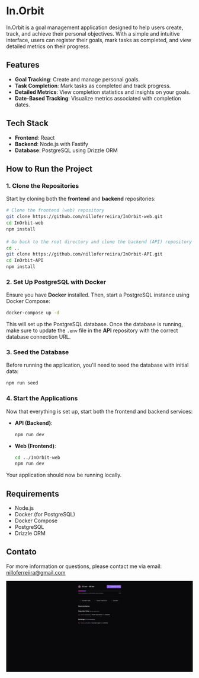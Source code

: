 # In.Orbit

In.Orbit is a goal management application designed to help users create, track, and achieve their personal objectives. With a simple and intuitive interface, users can register their goals, mark tasks as completed, and view detailed metrics on their progress.

## Features

- **Goal Tracking**: Create and manage personal goals.
- **Task Completion**: Mark tasks as completed and track progress.
- **Detailed Metrics**: View completion statistics and insights on your goals.
- **Date-Based Tracking**: Visualize metrics associated with completion dates.

## Tech Stack

- **Frontend**: React
- **Backend**: Node.js with Fastify
- **Database**: PostgreSQL using Drizzle ORM

## How to Run the Project

### 1. Clone the Repositories

Start by cloning both the **frontend** and **backend** repositories:

```bash
# Clone the frontend (web) repository
git clone https://github.com/nilloferreiira/InOrbit-web.git
cd InOrbit-web
npm install

# Go back to the root directory and clone the backend (API) repository
cd ..
git clone https://github.com/nilloferreiira/InOrbit-API.git
cd InOrbit-API
npm install
```

### 2. Set Up PostgreSQL with Docker

Ensure you have **Docker** installed. Then, start a PostgreSQL instance using Docker Compose:

```bash
docker-compose up -d
```

This will set up the PostgreSQL database. Once the database is running, make sure to update the `.env` file in the **API** repository with the correct database connection URL.

### 3. Seed the Database

Before running the application, you'll need to seed the database with initial data:

```bash
npm run seed
```

### 4. Start the Applications

Now that everything is set up, start both the frontend and backend services:

- **API (Backend)**:

  ```bash
  npm run dev
  ```

- **Web (Frontend)**:
  ```bash
  cd ../InOrbit-web
  npm run dev
  ```

Your application should now be running locally.

## Requirements

- Node.js
- Docker (for PostgreSQL)
- Docker Compose
- PostgreSQL
- Drizzle ORM

## Contato

For more information or questions, please contact me via email: [nilloferreiira@gmail.com](mailto:nilloferreiira@gmail.com)

![screenshot](src/assets/readme/readmeimg.png)
